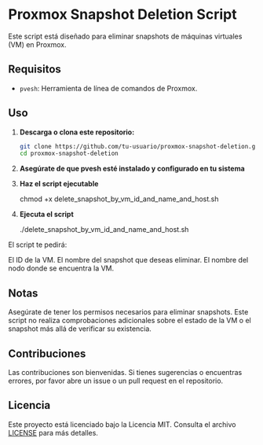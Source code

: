 # Proxmox Snapshot Deletion Script

Este script está diseñado para eliminar snapshots de máquinas virtuales (VM) en Proxmox.

## Requisitos

- `pvesh`: Herramienta de línea de comandos de Proxmox.

## Uso

1. **Descarga o clona este repositorio:**

   ```bash
   git clone https://github.com/tu-usuario/proxmox-snapshot-deletion.git
   cd proxmox-snapshot-deletion


2. **Asegúrate de que pvesh esté instalado y configurado en tu sistema**

3. **Haz el script ejecutable**

   chmod +x delete_snapshot_by_vm_id_and_name_and_host.sh

4. **Ejecuta el script**

   ./delete_snapshot_by_vm_id_and_name_and_host.sh

El script te pedirá:

El ID de la VM.
El nombre del snapshot que deseas eliminar.
El nombre del nodo donde se encuentra la VM.

## Notas
Asegúrate de tener los permisos necesarios para eliminar snapshots.
Este script no realiza comprobaciones adicionales sobre el estado de la VM o el snapshot más allá de verificar su existencia.

## Contribuciones
Las contribuciones son bienvenidas. Si tienes sugerencias o encuentras errores, por favor abre un issue o un pull request en el repositorio.

## Licencia

Este proyecto está licenciado bajo la Licencia MIT. Consulta el archivo [LICENSE](LICENSE) para más detalles.
